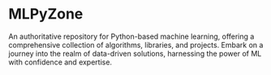 # MLPyZone
An authoritative repository for Python-based machine learning, offering a comprehensive collection of algorithms, libraries, and projects. Embark on a journey into the realm of data-driven solutions, harnessing the power of ML with confidence and expertise.
